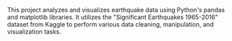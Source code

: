 This project analyzes and visualizes earthquake data using Python's pandas and matplotlib libraries. It utilizes the "Significant Earthquakes 1965-2016" dataset from Kaggle to perform various data cleaning, manipulation, and visualization tasks.
